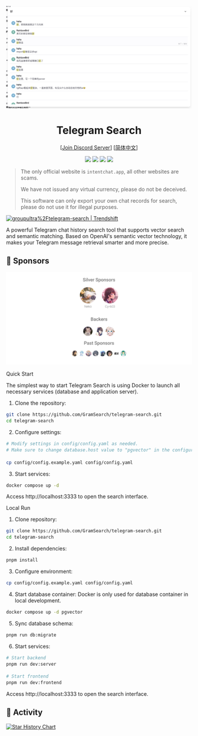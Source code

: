 ![preview](./docs/assets/preview.png)

<h1 align="center">Telegram Search</h1>

<p align="center">
  [<a href="https://discord.gg/NzYsmJSgCT">Join Discord Server</a>] [<a href="./docs/README_CN.md">简体中文</a>]
</p>

<p align="center">
  <a href="https://deepwiki.com/GramSearch/telegram-search"><img src="https://deepwiki.com/badge.svg"></a>
  <a href="https://github.com/GramSearch/telegram-search/blob/main/LICENSE"><img src="https://img.shields.io/github/license/GramSearch/telegram-search.svg?style=flat&colorA=080f12&colorB=1fa669"></a>
    <a href="https://discord.gg/NzYsmJSgCT"><img src="https://img.shields.io/badge/dynamic/json?url=https%3A%2F%2Fdiscord.com%2Fapi%2Finvites%2FNzYsmJSgCT%3Fwith_counts%3Dtrue&query=%24.approximate_member_count&suffix=%20members&logo=discord&logoColor=white&label=%20&color=7389D8&labelColor=6A7EC2"></a>
  <a href="https://t.me/+Gs3SH2qAPeFhYmU9"><img src="https://img.shields.io/badge/Telegram-%235AA9E6?logo=telegram&labelColor=FFFFFF"></a>
</p>

> The only official website is `intentchat.app`, all other websites are scams.
>
> We have not issued any virtual currency, please do not be deceived.
>
> This software can only export your own chat records for search, please do not use it for illegal purposes.

<a href="https://trendshift.io/repositories/13868" target="_blank"><img src="https://trendshift.io/api/badge/repositories/13868" alt="groupultra%2Ftelegram-search | Trendshift" style="width: 250px; height: 55px;" width="250" height="55"/></a>

A powerful Telegram chat history search tool that supports vector search and semantic matching. Based on OpenAI's semantic vector technology, it makes your Telegram message retrieval smarter and more precise.

## 💖 Sponsors

![Sponsors](https://github.com/luoling8192/luoling8192/raw/master/sponsorkit/sponsors.svg)

Quick Start

The simplest way to start Telegram Search is using Docker to launch all necessary services (database and application server).

1. Clone the repository:

```bash
git clone https://github.com/GramSearch/telegram-search.git
cd telegram-search
```

2. Configure settings:

```bash
# Modify settings in config/config.yaml as needed.
# Make sure to change database.host value to "pgvector" in the configuration.

cp config/config.example.yaml config/config.yaml
```

3. Start services:

```bash
docker compose up -d
```

Access http://localhost:3333 to open the search interface.

Local Run

1. Clone repository:

```bash
git clone https://github.com/GramSearch/telegram-search.git
cd telegram-search
```

2. Install dependencies:

```bash
pnpm install
```

3. Configure environment:

```bash
cp config/config.example.yaml config/config.yaml
```

4. Start database container:
Docker is only used for database container in local development.

```bash
docker compose up -d pgvector
```

5. Sync database schema:

```bash
pnpm run db:migrate
```

6. Start services:

```bash
# Start backend
pnpm run dev:server

# Start frontend
pnpm run dev:frontend
```

Access http://localhost:3333 to open the search interface.

## 🚀 Activity

[![Star History Chart](https://api.star-history.com/svg?repos=luoling8192/telegram-search&type=Date)](https://star-history.com/#luoling8192/telegram-search&Date)
